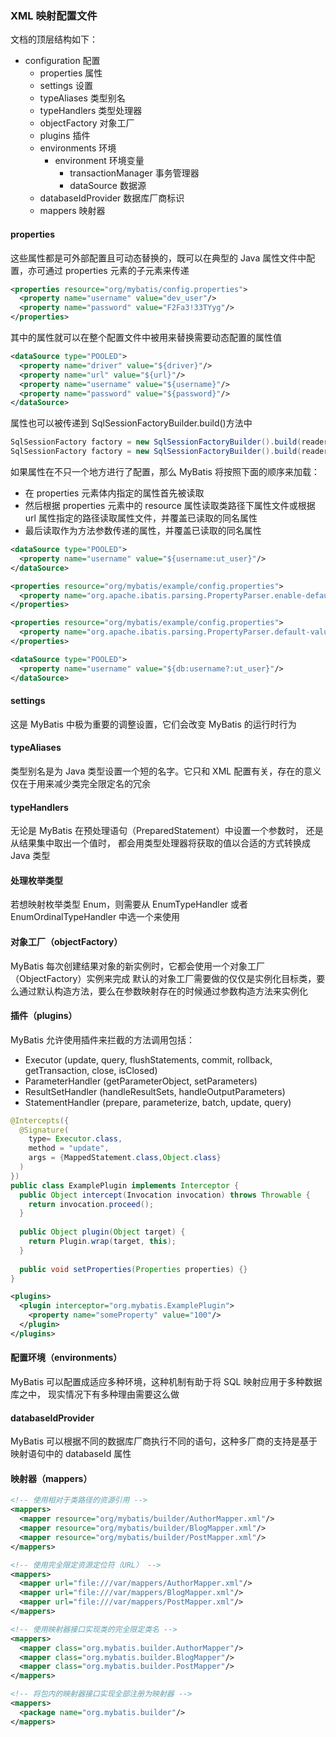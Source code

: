 ### XML 映射配置文件
文档的顶层结构如下：
- configuration 配置
  - properties 属性
  - settings 设置
  - typeAliases 类型别名
  - typeHandlers 类型处理器
  - objectFactory 对象工厂
  - plugins 插件
  - environments 环境
    - environment 环境变量
      - transactionManager 事务管理器
      - dataSource 数据源
  - databaseIdProvider 数据库厂商标识
  - mappers 映射器


#### properties
这些属性都是可外部配置且可动态替换的，既可以在典型的 Java 属性文件中配置，亦可通过 properties 元素的子元素来传递
```xml
<properties resource="org/mybatis/config.properties">
  <property name="username" value="dev_user"/>
  <property name="password" value="F2Fa3!33TYyg"/>
</properties>
```
其中的属性就可以在整个配置文件中被用来替换需要动态配置的属性值
```xml
<dataSource type="POOLED">
  <property name="driver" value="${driver}"/>
  <property name="url" value="${url}"/>
  <property name="username" value="${username}"/>
  <property name="password" value="${password}"/>
</dataSource>
```
属性也可以被传递到 SqlSessionFactoryBuilder.build()方法中
```java
SqlSessionFactory factory = new SqlSessionFactoryBuilder().build(reader, props)
SqlSessionFactory factory = new SqlSessionFactoryBuilder().build(reader, environment, props)
```

如果属性在不只一个地方进行了配置，那么 MyBatis 将按照下面的顺序来加载：
- 在 properties 元素体内指定的属性首先被读取
- 然后根据 properties 元素中的 resource 属性读取类路径下属性文件或根据 url 属性指定的路径读取属性文件，并覆盖已读取的同名属性
- 最后读取作为方法参数传递的属性，并覆盖已读取的同名属性

```xml
<dataSource type="POOLED">
  <property name="username" value="${username:ut_user}"/>
</dataSource>
```
```xml
<properties resource="org/mybatis/example/config.properties">
  <property name="org.apache.ibatis.parsing.PropertyParser.enable-default-value" value="true"/>
</properties>
```
```xml
<properties resource="org/mybatis/example/config.properties">
  <property name="org.apache.ibatis.parsing.PropertyParser.default-value-separator" value="?:"/>
</properties>
```
```xml
<dataSource type="POOLED">
  <property name="username" value="${db:username?:ut_user}"/>
</dataSource>
```

#### settings
这是 MyBatis 中极为重要的调整设置，它们会改变 MyBatis 的运行时行为

#### typeAliases
类型别名是为 Java 类型设置一个短的名字。它只和 XML 配置有关，存在的意义仅在于用来减少类完全限定名的冗余

#### typeHandlers
无论是 MyBatis 在预处理语句（PreparedStatement）中设置一个参数时，
还是从结果集中取出一个值时， 都会用类型处理器将获取的值以合适的方式转换成 Java 类型

#### 处理枚举类型
若想映射枚举类型 Enum，则需要从 EnumTypeHandler 或者 EnumOrdinalTypeHandler 中选一个来使用

#### 对象工厂（objectFactory）
MyBatis 每次创建结果对象的新实例时，它都会使用一个对象工厂（ObjectFactory）实例来完成
默认的对象工厂需要做的仅仅是实例化目标类，要么通过默认构造方法，要么在参数映射存在的时候通过参数构造方法来实例化

#### 插件（plugins）
MyBatis 允许使用插件来拦截的方法调用包括：
- Executor (update, query, flushStatements, commit, rollback, getTransaction, close, isClosed)
- ParameterHandler (getParameterObject, setParameters)
- ResultSetHandler (handleResultSets, handleOutputParameters)
- StatementHandler (prepare, parameterize, batch, update, query)

```java
@Intercepts({
  @Signature(
    type= Executor.class,
    method = "update",
    args = {MappedStatement.class,Object.class}
  )
})
public class ExamplePlugin implements Interceptor {
  public Object intercept(Invocation invocation) throws Throwable {
    return invocation.proceed();
  }
  
  public Object plugin(Object target) {
    return Plugin.wrap(target, this);
  }
  
  public void setProperties(Properties properties) {}
}
```
```xml
<plugins>
  <plugin interceptor="org.mybatis.ExamplePlugin">
    <property name="someProperty" value="100"/>
  </plugin>
</plugins>
```

#### 配置环境（environments）
MyBatis 可以配置成适应多种环境，这种机制有助于将 SQL 映射应用于多种数据库之中， 现实情况下有多种理由需要这么做

#### databaseIdProvider
MyBatis 可以根据不同的数据库厂商执行不同的语句，这种多厂商的支持是基于映射语句中的 databaseId 属性

#### 映射器（mappers）
```xml
<!-- 使用相对于类路径的资源引用 -->
<mappers>
  <mapper resource="org/mybatis/builder/AuthorMapper.xml"/>
  <mapper resource="org/mybatis/builder/BlogMapper.xml"/>
  <mapper resource="org/mybatis/builder/PostMapper.xml"/>
</mappers>
```

```xml
<!-- 使用完全限定资源定位符（URL） -->
<mappers>
  <mapper url="file:///var/mappers/AuthorMapper.xml"/>
  <mapper url="file:///var/mappers/BlogMapper.xml"/>
  <mapper url="file:///var/mappers/PostMapper.xml"/>
</mappers>
```

```xml
<!-- 使用映射器接口实现类的完全限定类名 -->
<mappers>
  <mapper class="org.mybatis.builder.AuthorMapper"/>
  <mapper class="org.mybatis.builder.BlogMapper"/>
  <mapper class="org.mybatis.builder.PostMapper"/>
</mappers>
```

```xml
<!-- 将包内的映射器接口实现全部注册为映射器 -->
<mappers>
  <package name="org.mybatis.builder"/>
</mappers>
```
